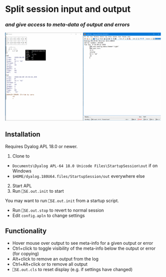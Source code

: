 # Split session input and output
### *and give access to meta-data of output and errors*
![out](out.png)
## Installation

Requires Dyalog APL 18.0 or newer.

1. Clone to
  * `Documents\Dyalog APL-64 18.0 Unicode Files\StartupSession\out` if on Windows
  * `$HOME/dyalog.180U64.files/StartupSession/out` everywhere else
2. Start APL
3. Run `⎕SE.out.init`  to start

You may want to run `⎕SE.out.init`  from a startup script.

* Run `⎕SE.out.stop` to revert to normal session
* Edit `config.apln`  to change settings

## Functionality

* Hover mouse over output to see meta-info for a given output or error
* Ctrl+click to toggle visibility of the meta-info below the output or error (for copying)
* Alt+click to remove an output from the log
* Ctrl+Alt+click or to remove all output
* `⎕SE.out.cls` to reset display (e.g. if settings have changed)
